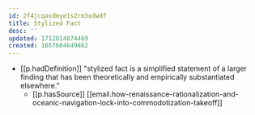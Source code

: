 ```yaml
---
id: 2f4jcqaxdmye1s2rm3xdwdf
title: Stylized Fact
desc: ''
updated: 1712014874469
created: 1657604649862
---
```


- [[p.hadDefinition]] "stylized fact is a simplified statement of a larger finding that has been theoretically and empirically substantiated elsewhere."
  - [[p.hasSource]] [[email.how-renaissance-rationalization-and-oceanic-navigation-lock-into-commodotization-takeoff]]